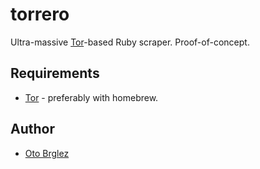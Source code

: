 # torrero

Ultra-massive [Tor](https://www.torproject.org)-based Ruby scraper. Proof-of-concept.

## Requirements

- [Tor](https://www.torproject.org) - preferably with homebrew.

## Author

- [Oto Brglez](https://github.com/otobrglez)

